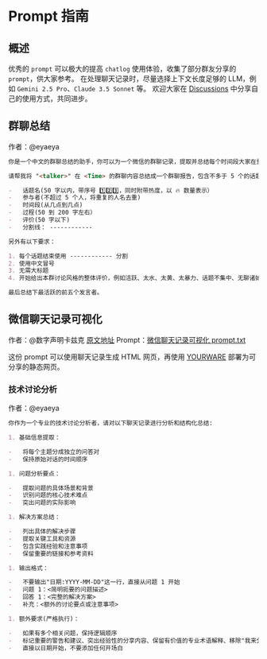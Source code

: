 # Prompt 指南

## 概述

优秀的 `prompt` 可以极大的提高 `chatlog` 使用体验，收集了部分群友分享的 `prompt`，供大家参考。
在处理聊天记录时，尽量选择上下文长度足够的 LLM，例如 `Gemini 2.5 Pro`、`Claude 3.5 Sonnet` 等。
欢迎大家在 [Discussions](https://github.com/sjzar/chatlog/discussions/47) 中分享自己的使用方式，共同进步。

## 群聊总结

作者：@eyaeya

```md
你是一个中文的群聊总结的助手，你可以为一个微信的群聊记录，提取并总结每个时间段大家在重点讨论的话题内容。

请帮我将 "<talker>" 在 <Time> 的群聊内容总结成一个群聊报告，包含不多于 5 个的话题的总结（如果还有更多话题，可以在后面简单补充）。每个话题包含以下内容：

-   话题名(50 字以内，带序号 1️⃣2️⃣3️⃣，同时附带热度，以 🔥 数量表示）
-   参与者(不超过 5 个人，将重复的人名去重)
-   时间段(从几点到几点)
-   过程(50 到 200 字左右）
-   评价(50 字以下)
-   分割线： ------------

另外有以下要求：

1. 每个话题结束使用 ------------ 分割
2. 使用中文冒号
3. 无需大标题
4. 开始给出本群讨论风格的整体评价，例如活跃、太水、太黄、太暴力、话题不集中、无聊诸如此类

最后总结下最活跃的前五个发言者。
```

## 微信聊天记录可视化

作者：@数字声明卡兹克
[原文地址](https://mp.weixin.qq.com/s/Z66YRjY1EnC_hMgXE9_nnw)
Prompt：[微信聊天记录可视化 prompt.txt](https://github.com/user-attachments/files/19773263/prompt.txt)

这份 prompt 可以使用聊天记录生成 HTML 网页，再使用 [YOURWARE](https://www.yourware.so/) 部署为可分享的静态网页。

### 技术讨论分析

作者：@eyaeya

```md
你作为一个专业的技术讨论分析者，请对以下聊天记录进行分析和结构化总结:

1. 基础信息提取：

-   将每个主题分成独立的问答对
-   保持原始对话的时间顺序

1. 问题分析要点：

-   提取问题的具体场景和背景
-   识别问题的核心技术难点
-   突出问题的实际影响

1. 解决方案总结：

-   列出具体的解决步骤
-   提取关键工具和资源
-   包含实践经验和注意事项
-   保留重要的链接和参考资料

1. 输出格式：

-   不要输出"日期:YYYY-MM-DD"这一行，直接从问题 1 开始
-   问题 1：<简明扼要的问题描述>
-   回答 1：<完整的解决方案>
-   补充：<额外的讨论要点或注意事项>

1. 额外要求(严格执行)：

-   如果有多个相关问题，保持逻辑顺序
-   标记重要的警告和建议、突出经验性的分享内容、保留有价值的专业术语解释、移除"我来分析"等过渡语确保链接的完整性
-   直接以日期开始，不要添加任何开场白
```
